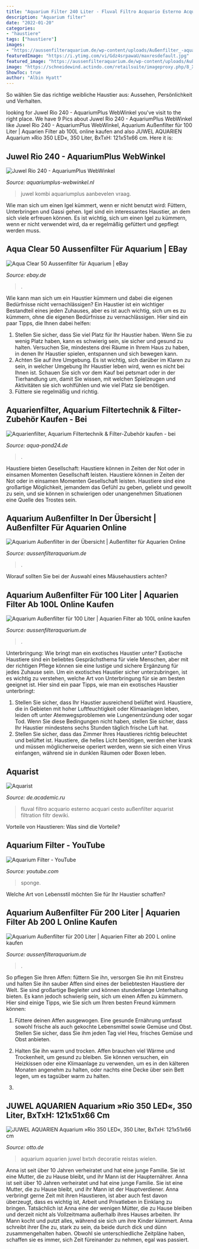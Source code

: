 ```yaml
---
title: "Aquarium Filter 240 Liter - Fluval Filtro Acquario Esterno Acquari Cesto Außenfilter Aquarist Filtration Filtr Dewiki"
description: "Aquarium filter"
date: "2022-01-20"
categories:
- "haustiere"
tags: ["haustiere"]
images:
- "https://aussenfilteraquarium.de/wp-content/uploads/Außenfilter_-aquarium_500L1-495x400.jpg"
featuredImage: "https://i.ytimg.com/vi/Gdz4srpawaU/maxresdefault.jpg"
featured_image: "https://aussenfilteraquarium.de/wp-content/uploads/Außenfilter_-aquarium_bis_100L-194x300.jpg"
image: "https://schneidewind.actindo.com/retailsuite/imageproxy.php/8_XyqBLgSYDs1f1WxPPtLs7QQC7mJW-vxtHhLMc26N_UQn2n10e2HlxwIzOdeDEQR5K4KQftSx8kdgYqcjKMCG7wN9pUS0F6bsmC8PP3V6Q=/image_restrictions=ebay_restrictions/30.1_.jpg"
ShowToc: true
author: "Albin Hyatt"
---
```



So wählen Sie das richtige weibliche Haustier aus: Aussehen, Persönlichkeit und Verhalten.

	

		
looking for Juwel Rio 240 - AquariumPlus WebWinkel you've visit to the right place. We have 9 Pics about Juwel Rio 240 - AquariumPlus WebWinkel like Juwel Rio 240 - AquariumPlus WebWinkel, Aquarium Außenfilter für 100 Liter | Aquarien Filter ab 100L online kaufen and also JUWEL AQUARIEN Aquarium »Rio 350 LED«, 350 Liter, BxTxH: 121x51x66 cm. Here it is:
		
    
## Juwel Rio 240 - AquariumPlus WebWinkel

<img loading=lazy src="http://www.aquariumplus-webwinkel.nl/WebRoot/StoreNL/Shops/63092467/4E5C/F954/ECA6/4C86/64E9/C0A8/28B9/7B64/Juwel_Rio_240.jpg" onerror="this.onerror=null;this.src='https://tse1.mm.bing.net/th?id=OIP.dZZ3ka9OK9veASjFResgFgHaIF&amp;pid=15.1';" alt="Juwel Rio 240 - AquariumPlus WebWinkel">

_Source: aquariumplus-webwinkel.nl_

>juwel kombi aquariumplus aanbevelen vraag. 

	

Wie man sich um einen Igel kümmert, wenn er nicht benutzt wird: Füttern, Unterbringen und Gassi gehen.
Igel sind ein interessantes Haustier, an dem sich viele erfreuen können. Es ist wichtig, sich um einen Igel zu kümmern, wenn er nicht verwendet wird, da er regelmäßig gefüttert und gepflegt werden muss.

    
## Aqua Clear 50 Aussenfilter Für Aquarium | EBay

<img loading=lazy src="https://schneidewind.actindo.com/retailsuite/imageproxy.php/8_XyqBLgSYDs1f1WxPPtLs7QQC7mJW-vxtHhLMc26N_UQn2n10e2HlxwIzOdeDEQR5K4KQftSx8kdgYqcjKMCG7wN9pUS0F6bsmC8PP3V6Q=/image_restrictions=ebay_restrictions/30.1_.jpg" onerror="this.onerror=null;this.src='https://tse1.mm.bing.net/th?id=OIP.v4A6JLhcxRaKJ8-rr1hv1gHaJj&amp;pid=15.1';" alt="Aqua Clear 50 Aussenfilter für Aquarium | eBay">

_Source: ebay.de_

>. 

	

Wie kann man sich um ein Haustier kümmern und dabei die eigenen Bedürfnisse nicht vernachlässigen?
Ein Haustier ist ein wichtiger Bestandteil eines jeden Zuhauses, aber es ist auch wichtig, sich um es zu kümmern, ohne die eigenen Bedürfnisse zu vernachlässigen. Hier sind ein paar Tipps, die Ihnen dabei helfen:
1. Stellen Sie sicher, dass Sie viel Platz für Ihr Haustier haben. Wenn Sie zu wenig Platz haben, kann es schwierig sein, sie sicher und gesund zu halten. Versuchen Sie, mindestens drei Räume in Ihrem Haus zu haben, in denen Ihr Haustier spielen, entspannen und sich bewegen kann.
2. Achten Sie auf ihre Umgebung. Es ist wichtig, sich darüber im Klaren zu sein, in welcher Umgebung Ihr Haustier leben wird, wenn es nicht bei Ihnen ist. Schauen Sie sich vor dem Kauf bei petsmart oder in der Tierhandlung um, damit Sie wissen, mit welchen Spielzeugen und Aktivitäten sie sich wohlfühlen und wie viel Platz sie benötigen.
3. Füttere sie regelmäßig und richtig.

    
## Aquarienfilter, Aquarium Filtertechnik &amp; Filter-Zubehör Kaufen - Bei

<img loading=lazy src="https://www.aqua-pond24.de/bilder/kategorien/xaquaristik-aquarienfilter-aquarium-filter-.jpg.pagespeed.ic.GkeK122OD9.jpg" onerror="this.onerror=null;this.src='https://tse2.mm.bing.net/th?id=OIP.GkeK122OD96tzq8eKeRwIgAAAA&amp;pid=15.1';" alt="Aquarienfilter, Aquarium Filtertechnik &amp; Filter-Zubehör kaufen - bei">

_Source: aqua-pond24.de_

>. 

	

Haustiere bieten Gesellschaft: Haustiere können in Zeiten der Not oder in einsamen Momenten Gesellschaft leisten.
Haustiere können in Zeiten der Not oder in einsamen Momenten Gesellschaft leisten. Haustiere sind eine großartige Möglichkeit, jemandem das Gefühl zu geben, geliebt und gewollt zu sein, und sie können in schwierigen oder unangenehmen Situationen eine Quelle des Trostes sein.

    
## Aquarium Außenfilter In Der Übersicht | Außenfilter Für Aquarien Online

<img loading=lazy src="https://aussenfilteraquarium.de/wp-content/uploads/Außenfilter_-aquarium_500L1-495x400.jpg" onerror="this.onerror=null;this.src='https://tse3.mm.bing.net/th?id=OIP.p2oZVC9KOKgMagRJ7fEXqAHaF_&amp;pid=15.1';" alt="Aquarium Außenfilter in der Übersicht | Außenfilter für Aquarien Online">

_Source: aussenfilteraquarium.de_

>. 

	

Worauf sollten Sie bei der Auswahl eines Mäusehaustiers achten?

    
## Aquarium Außenfilter Für 100 Liter | Aquarien Filter Ab 100L Online Kaufen

<img loading=lazy src="https://aussenfilteraquarium.de/wp-content/uploads/Außenfilter_-aquarium_bis_100L-194x300.jpg" onerror="this.onerror=null;this.src='https://tse3.mm.bing.net/th?id=OIP.gGYxrAlzVJqdo8c4jJpkLQAAAA&amp;pid=15.1';" alt="Aquarium Außenfilter für 100 Liter | Aquarien Filter ab 100L online kaufen">

_Source: aussenfilteraquarium.de_

>. 

	

Unterbringung: Wie bringt man ein exotisches Haustier unter?
Exotische Haustiere sind ein beliebtes Gesprächsthema für viele Menschen, aber mit der richtigen Pflege können sie eine lustige und sichere Ergänzung für jedes Zuhause sein. Um ein exotisches Haustier sicher unterzubringen, ist es wichtig zu verstehen, welche Art von Unterbringung für sie am besten geeignet ist. Hier sind ein paar Tipps, wie man ein exotisches Haustier unterbringt:
1. Stellen Sie sicher, dass Ihr Haustier ausreichend belüftet wird. Haustiere, die in Gebieten mit hoher Luftfeuchtigkeit oder Klimaanlagen leben, leiden oft unter Atemwegsproblemen wie Lungenentzündung oder sogar Tod. Wenn Sie diese Bedingungen nicht haben, stellen Sie sicher, dass Ihr Haustier mindestens sechs Stunden täglich frische Luft hat.
2. Stellen Sie sicher, dass das Zimmer Ihres Haustieres richtig beleuchtet und belüftet ist. Haustiere, die helles Licht benötigen, werden eher krank und müssen möglicherweise operiert werden, wenn sie sich einen Virus einfangen, während sie in dunklen Räumen oder Boxen leben.

    
## Aquarist

<img loading=lazy src="http://de.academic.ru/pictures/dewiki/65/Aquarium_-_external_filter.jpg" onerror="this.onerror=null;this.src='https://tse4.mm.bing.net/th?id=OIP.HhqM-dYbBNxJTKY9bSNZiwHaPc&amp;pid=15.1';" alt="Aquarist">

_Source: de.academic.ru_

>fluval filtro acquario esterno acquari cesto außenfilter aquarist filtration filtr dewiki. 

	

Vorteile von Haustieren: Was sind die Vorteile?

    
## Aquarium Filter - YouTube

<img loading=lazy src="https://i.ytimg.com/vi/Gdz4srpawaU/maxresdefault.jpg" onerror="this.onerror=null;this.src='https://tse4.mm.bing.net/th?id=OIP.mX0QtHmrsGPQvTATzOlDuAHaEK&amp;pid=15.1';" alt="Aquarium Filter - YouTube">

_Source: youtube.com_

>sponge. 

	

Welche Art von Lebensstil möchten Sie für Ihr Haustier schaffen?

    
## Aquarium Außenfilter Für 200 Liter | Aquarien Filter Ab 200 L Online Kaufen

<img loading=lazy src="https://aussenfilteraquarium.de/wp-content/uploads/Außenfilter_-aquarium_von_200L2-300x300.jpg" onerror="this.onerror=null;this.src='https://tse2.mm.bing.net/th?id=OIP.O1jBl8RlPCY7nIA9sQSwqwAAAA&amp;pid=15.1';" alt="Aquarium Außenfilter für 200 Liter | Aquarien Filter ab 200 L online kaufen">

_Source: aussenfilteraquarium.de_

>. 

	

So pflegen Sie Ihren Affen: füttern Sie ihn, versorgen Sie ihn mit Einstreu und halten Sie ihn sauber
Affen sind eines der beliebtesten Haustiere der Welt. Sie sind großartige Begleiter und können stundenlange Unterhaltung bieten. Es kann jedoch schwierig sein, sich um einen Affen zu kümmern. Hier sind einige Tipps, wie Sie sich um Ihren besten Freund kümmern können:
1. Füttere deinen Affen ausgewogen. Eine gesunde Ernährung umfasst sowohl frische als auch gekochte Lebensmittel sowie Gemüse und Obst. Stellen Sie sicher, dass Sie ihm jeden Tag viel Heu, frisches Gemüse und Obst anbieten.

2. Halten Sie ihn warm und trocken. Affen brauchen viel Wärme und Trockenheit, um gesund zu bleiben. Sie können versuchen, ein Heizkissen oder eine Klimaanlage zu verwenden, um es in den kälteren Monaten angenehm zu halten, oder nachts eine Decke über sein Bett legen, um es tagsüber warm zu halten.

3.

    
## JUWEL AQUARIEN Aquarium »Rio 350 LED«, 350 Liter, BxTxH: 121x51x66 Cm

<img loading=lazy src="https://i.otto.de/i/otto/825518a1-df94-58f4-935f-f47118362553/juwel-aquarien-aquarium-rio-350-led-350-liter-bxtxh-121x51x66-cm-hellbraun.jpg?$formatz$" onerror="this.onerror=null;this.src='https://tse3.mm.bing.net/th?id=OIP.nWMYXFsrzZcfoQlV0GXX9gHaEH&amp;pid=15.1';" alt="JUWEL AQUARIEN Aquarium »Rio 350 LED«, 350 Liter, BxTxH: 121x51x66 cm">

_Source: otto.de_

>aquarium aquarien juwel bxtxh decoratie reistas wielen. 

	

Anna ist seit über 10 Jahren verheiratet und hat eine junge Familie. Sie ist eine Mutter, die zu Hause bleibt, und ihr Mann ist der Haupternährer.
Anna ist seit über 10 Jahren verheiratet und hat eine junge Familie. Sie ist eine Mutter, die zu Hause bleibt, und ihr Mann ist der Hauptverdiener. Anna verbringt gerne Zeit mit ihren Haustieren, ist aber auch fest davon überzeugt, dass es wichtig ist, Arbeit und Privatleben in Einklang zu bringen. Tatsächlich ist Anna eine der wenigen Mütter, die zu Hause bleiben und derzeit nicht als Vollzeitmama außerhalb ihres Hauses arbeiten. Ihr Mann kocht und putzt alles, während sie sich um ihre Kinder kümmert. Anna schreibt ihrer Ehe zu, stark zu sein, da beide durch dick und dünn zusammengehalten haben. Obwohl sie unterschiedliche Zeitpläne haben, schaffen sie es immer, sich Zeit füreinander zu nehmen, egal was passiert.

